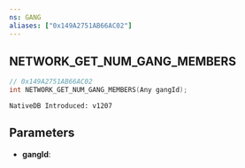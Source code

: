 ```yaml
---
ns: GANG
aliases: ["0x149A2751AB66AC02"]
---
```

## NETWORK_GET_NUM_GANG_MEMBERS

```c
// 0x149A2751AB66AC02
int NETWORK_GET_NUM_GANG_MEMBERS(Any gangId);
```

```
NativeDB Introduced: v1207
```

## Parameters
* **gangId**:
